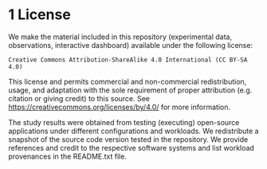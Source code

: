 # 1 License

We make the material included in this repository (experimental data, observations, 
interactive dashboard) available under the following license:

    Creative Commons Attribution-ShareAlike 4.0 International (CC BY-SA 4.0)

This license and permits commercial and non-commercial redistribution, usage, and adaptation
with the sole requirement of proper attribution (e.g. citation or giving credit) to this source.
See https://creativecommons.org/licenses/by/4.0/ for more information.

The study results were obtained from testing (executing) open-source applications under 
different configurations and workloads. We redistribute a snapshot of the source code version tested in the repository. We provide references and credit to the respective software
systems and list workload provenances in the README.txt file.
